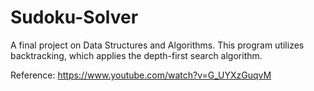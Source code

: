 # Sudoku-Solver
A final project on Data Structures and Algorithms. This program utilizes backtracking, which applies the depth-first search algorithm.

Reference: https://www.youtube.com/watch?v=G_UYXzGuqvM
